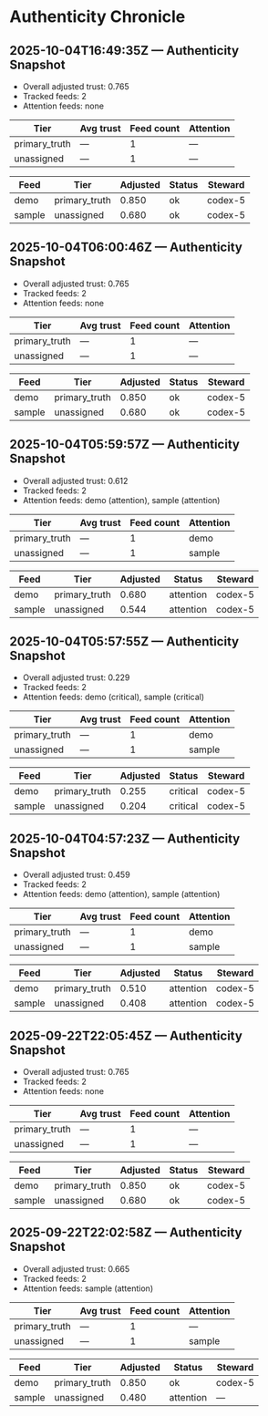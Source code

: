 # Authenticity Chronicle

## 2025-10-04T16:49:35Z — Authenticity Snapshot

- Overall adjusted trust: 0.765
- Tracked feeds: 2
- Attention feeds: none

| Tier | Avg trust | Feed count | Attention |
| --- | --- | --- | --- |
| primary_truth | — | 1 | — |
| unassigned | — | 1 | — |

| Feed | Tier | Adjusted | Status | Steward |
| --- | --- | --- | --- | --- |
| demo | primary_truth | 0.850 | ok | codex-5 |
| sample | unassigned | 0.680 | ok | codex-5 |

## 2025-10-04T06:00:46Z — Authenticity Snapshot

- Overall adjusted trust: 0.765
- Tracked feeds: 2
- Attention feeds: none

| Tier | Avg trust | Feed count | Attention |
| --- | --- | --- | --- |
| primary_truth | — | 1 | — |
| unassigned | — | 1 | — |

| Feed | Tier | Adjusted | Status | Steward |
| --- | --- | --- | --- | --- |
| demo | primary_truth | 0.850 | ok | codex-5 |
| sample | unassigned | 0.680 | ok | codex-5 |

## 2025-10-04T05:59:57Z — Authenticity Snapshot

- Overall adjusted trust: 0.612
- Tracked feeds: 2
- Attention feeds: demo (attention), sample (attention)

| Tier | Avg trust | Feed count | Attention |
| --- | --- | --- | --- |
| primary_truth | — | 1 | demo |
| unassigned | — | 1 | sample |

| Feed | Tier | Adjusted | Status | Steward |
| --- | --- | --- | --- | --- |
| demo | primary_truth | 0.680 | attention | codex-5 |
| sample | unassigned | 0.544 | attention | codex-5 |

## 2025-10-04T05:57:55Z — Authenticity Snapshot

- Overall adjusted trust: 0.229
- Tracked feeds: 2
- Attention feeds: demo (critical), sample (critical)

| Tier | Avg trust | Feed count | Attention |
| --- | --- | --- | --- |
| primary_truth | — | 1 | demo |
| unassigned | — | 1 | sample |

| Feed | Tier | Adjusted | Status | Steward |
| --- | --- | --- | --- | --- |
| demo | primary_truth | 0.255 | critical | codex-5 |
| sample | unassigned | 0.204 | critical | codex-5 |

## 2025-10-04T04:57:23Z — Authenticity Snapshot

- Overall adjusted trust: 0.459
- Tracked feeds: 2
- Attention feeds: demo (attention), sample (attention)

| Tier | Avg trust | Feed count | Attention |
| --- | --- | --- | --- |
| primary_truth | — | 1 | demo |
| unassigned | — | 1 | sample |

| Feed | Tier | Adjusted | Status | Steward |
| --- | --- | --- | --- | --- |
| demo | primary_truth | 0.510 | attention | codex-5 |
| sample | unassigned | 0.408 | attention | codex-5 |

## 2025-09-22T22:05:45Z — Authenticity Snapshot

- Overall adjusted trust: 0.765
- Tracked feeds: 2
- Attention feeds: none

| Tier | Avg trust | Feed count | Attention |
| --- | --- | --- | --- |
| primary_truth | — | 1 | — |
| unassigned | — | 1 | — |

| Feed | Tier | Adjusted | Status | Steward |
| --- | --- | --- | --- | --- |
| demo | primary_truth | 0.850 | ok | codex-5 |
| sample | unassigned | 0.680 | ok | codex-5 |

## 2025-09-22T22:02:58Z — Authenticity Snapshot

- Overall adjusted trust: 0.665
- Tracked feeds: 2
- Attention feeds: sample (attention)

| Tier | Avg trust | Feed count | Attention |
| --- | --- | --- | --- |
| primary_truth | — | 1 | — |
| unassigned | — | 1 | sample |

| Feed | Tier | Adjusted | Status | Steward |
| --- | --- | --- | --- | --- |
| demo | primary_truth | 0.850 | ok | codex-5 |
| sample | unassigned | 0.480 | attention | — |
